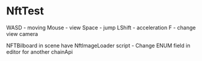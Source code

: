 # NftTest

WASD - moving
Mouse - view
Space - jump
LShift - acceleration
F - change view camera

NFTBilboard in scene have NftImageLoader script - Change ENUM field in editor for another chainApi


